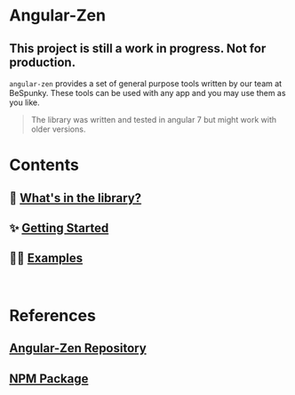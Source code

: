 # Angular-Zen

## This project is still a work in progress. **Not for production**.
`angular-zen` provides a set of general purpose tools written by our team at BeSpunky.
These tools can be used with any app and you may use them as you like.

> The library was written and tested in angular 7 but might work with older versions.

# Contents
## 🎁 [What's in the library?](Modules)
## ✨ [Getting Started](Getting-Started)
## 👨‍🏫 [Examples](https://angular-zen-demo.firebaseapp.com)

<br/>

# References
## [Angular-Zen Repository](https://dev.azure.com/BeSpunky/BeSpunky%20Libraries/_git/angular-zen?path=%2F&version=GBmaster)
## [NPM Package](https://www.npmjs.com/package/@bespunky/angular-zen)